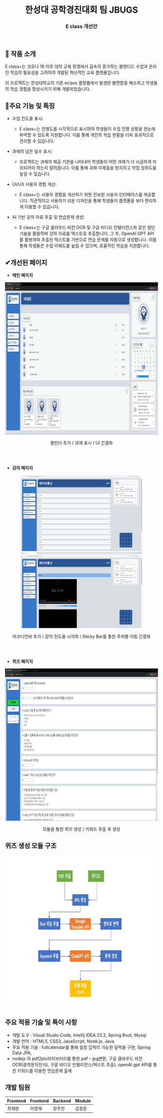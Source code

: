 <div align="center"><h1>한성대 공학경진대회 팀 JBUGS</h1></div>
<div align="center"><h3>E class 개선안</h3></div><br>



## 🔔 작품 소개
E class+는 코로나 19 이후 대학 교육 환경에서 급속히 증가하는 블렌디드 수업과 온라인 학습의 필요성을 고려하여 개발된 혁신적인 교육 플랫폼입니다.

이 프로젝트는 한성대학교의 기존 eclass 플랫폼에서 발생한 불편함을 해소하고 학생들의 학습 경험을 향상시키기 위해 개발되었습니다.

## 📄주요 기능 및 특징

* 수업 진도율 표시:
  * E class+는 진행도를 시각적으로 표시하여 학생들이 수업 진행 상황을 한눈에 파악할 수 있도록 지원합니다. 이를 통해 개인의 학습 현황을 더욱 효과적으로 관리할 수 있습니다.

* 과제의 남은 일수 표시:
  * 프로젝트는 과제의 제출 기한을 나타내어 학생들이 어떤 과제가 더 시급하게 처리되어야 하는지 알려줍니다. 이를 통해 과제 미제출을 방지하고 학업 성취도를 높일 수 있습니다.

* UI/UX 사용자 경험 개선:
  *  E class+는 사용자 경험을 개선하기 위한 진보된 사용자 인터페이스를 제공합니다. 직관적이고 사용하기 쉬운 디자인을 통해 학생들이 플랫폼을 보다 편리하게 이용할 수 있습니다.

* AI 기반 강의 자료 추출 및 연습문제 생성:
  * E class+는 구글 클라우드 비전 OCR 및 구글 비디오 인텔리전스와 같은 첨단 기술을 활용하여 강의 자료를 텍스트로 추출합니다. 그 후, OpenAI GPT API를 활용하여 추출된 텍스트를 기반으로 연습 문제를 자동으로 생성합니다. 이를 통해 학생들은 수업 이해도를 높일 수 있으며, 효율적인 학습을 지원합니다.


## ✔개선된 페이지
*  __메인 페이지__
<div align="center">
 <img src="./image/main.png" width="800" height="500" />
 <p>
  캘린더 추가 / 과제 표시 / UI 간결화
 </p>
</div>
<br>
<br>


*  __강의 페이지__
<div align="center">
<img src="./image/course2.png" width="400" height="250" />
<img src="./image/course.png" width="400" height="250" />
<p>
 아코디언바 추가 / 강의 진도율 시각화 / Sticky Bar를 통한 주차별 이동 간결화
</p>
</div>
<br>
<br>

*  __퀴즈 페이지__
<div align="center">
<img src="./image/quiz.png" width="800" height="500" />
<p>
 모듈을 통한 퀴즈 생성 / 키워드 추출 후 생성
</p>
</div>


## 퀴즈 생성 모듈 구조
<div align="center">
<img src="./image/module.png" width="800" height="500" />
</div>

## 주요 적용 기술 및 특이 사항
* 개발 도구 : Visual Studio Code, Intellij IDEA 23.2, Spring Boot, Mysql
* 개발 언어 : HTML5, CSS3, JavaScript, Node.js, Java
* 주요 적용 기술 : fullcalendar를 통해 일정 입력이 가능한 달력을 구현, Spring Data JPA,
* nodejs 의 pdf2pic라이브러리를 통한 pdf – jpg변환, 구글 클라우드 비전 OCR(광학문자인식), 구글 비디오 인텔리전스(텍스트 추출), openAI gpt API를 통한 키워드를 이용한 연습문제 출제

## 개발 팀원

|Frontend|Frontend|Backend|Module|
|------|---|---|---|
|최재완|이영재|장주찬|김정훈|
